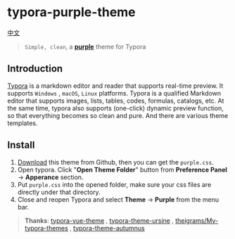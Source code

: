 # typora-purple-theme

[中文](README.md)

> `Simple, clean`, a **[purple]()** theme for Typora

## Introduction

[Typora](https://www.typora.io/) is a markdown editor and reader that supports real-time preview. It supports `Windows`
, `macOS`, `Linux` platforms. Typora is a qualified Markdown editor that supports images, lists, tables, codes,
formulas, catalogs, etc. At the same time, typora also supports (one-click) dynamic preview function, so that everything
becomes so clean and pure. And there are various theme templates.

## Install

1. [Download](https://github.com/hliu202/typora-purple-theme) this theme from Github, then you can get the `purple.css`.
2. Open typora. Click "**Open Theme Folder**" button from **Preference Panel** → **Apperance** section.
3. Put `purple.css` into the opened folder, make sure your css files are directly under that directory.
4. Close and reopen Typora and select **Theme** → **Purple** from the menu bar.

> **Thanks**: [typora-vue-theme](https://github.com/blinkfox/typora-vue-theme)
> , [typora-theme-ursine](https://github.com/aCluelessDanny/typora-theme-ursine)
> , [theigrams/My-typora-themes](https://github.com/theigrams/My-typora-themes)
> , [typora-theme-autumnus](https://github.com/Soanguy/typora-theme-autumnus)

